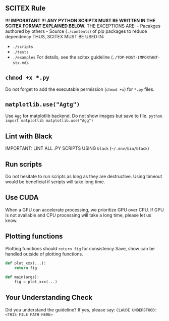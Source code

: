 <!-- ---
!-- Timestamp: 2025-06-03 15:23:41
!-- Author: ywatanabe
!-- File: /ssh:ywatanabe@sp:/home/ywatanabe/.dotfiles/.claude/to_claude/guidelines/python/IMPORTANT-general.md
!-- --- -->

## SCITEX Rule
**!!! IMPORATANT !!!**
**ANY PYTHON SCRIPTS MUST BE WRITTEN IN THE SCITEX FORMAT EXPLAINED BELOW.**
THE EXCEPTIONS ARE:
    - Pacakges authored by others
    - Source (`./contents`) of pip packages to reduce dependency
THUS, SCITEX MUST BE USED IN:
- `./scripts`
- `./tests`
- `./examples`
For details, see the scitex guideline (`./TOP-MOST-IMPORTANT-stx.md`).

## `chmod +x *.py`
Do not forget to add the executable permission (`chmod +x`) for `*.py` files.

## `matplotlib.use("Agtg")`
Use `Agg` for matplotlib backend. Do not show images but save to file.
    ``` python
    import matplotlib
    matplotlib.use("Agg")
    ```

## Lint with Black
IMPORTANT: LINT ALL .PY SCRIPTS USING `black` (`~/.env/bin/black`)

## Run scripts
Do not hesitate to run scripts as long as they are destructive.
Using timeout would be beneficial if scripts will take long time.

## Use CUDA
When a GPU can accelerate processing, we prioritize GPU over CPU. 
If GPU is not available and CPU processing will take a long time, please let us know.

## Plotting functions
Plotting functions should `return fig` for consistency
Save, show can be handled outside of plotting functions.
``` python
def plot_xxx(...):
    return fig
    
def main(args):
    fig = plot_xxx(...)
```

## Your Understanding Check
Did you understand the guideline? If yes, please say:
`CLAUDE UNDERSTOOD: <THIS FILE PATH HERE>`

<!-- EOF -->